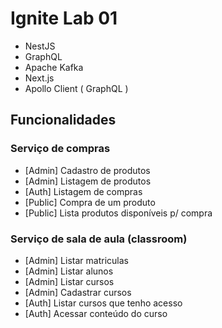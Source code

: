 # Ignite Lab 01

- NestJS
- GraphQL
- Apache Kafka
- Next.js
- Apollo Client ( GraphQL )

## Funcionalidades

### Serviço de compras

- [Admin] Cadastro de produtos
- [Admin] Listagem de produtos
- [Auth] Listagem de compras
- [Public] Compra de um produto
- [Public] Lista produtos disponíveis p/ compra

### Serviço de sala de aula (classroom)

- [Admin] Listar matriculas
- [Admin] Listar alunos
- [Admin] Listar cursos
- [Admin] Cadastrar cursos
- [Auth] Listar cursos que tenho acesso
- [Auth] Acessar conteúdo do curso